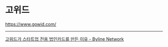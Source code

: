 # 고위드

<https://www.gowid.com/>

---

[고위드가 스타트업 전용 법인카드를 만든 이유 - Byline Network](https://byline.network/2020/12/17-113/)
